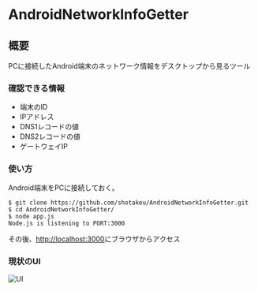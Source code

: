 # AndroidNetworkInfoGetter

## 概要
PCに接続したAndroid端末のネットワーク情報をデスクトップから見るツール

### 確認できる情報
* 端末のID
* IPアドレス
* DNS1レコードの値
* DNS2レコードの値
* ゲートウェイIP

### 使い方
Android端末をPCに接続しておく。
```
$ git clone https://github.com/shotakeu/AndroidNetworkInfoGetter.git
$ cd AndroidNetworkInfoGetter/
$ node app.js 
Node.js is listening to PORT:3000
```
その後、[http://localhost:3000](http://localhost:3000/)にブラウザからアクセス

### 現状のUI
![UI](http://takelab.sub.jp/wp-content/uploads/97afd7701f88ca6a30d0.png)

